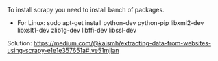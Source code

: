 To install scrapy you need to install banch of packages.

* For Linux:
sudo apt-get install python-dev python-pip libxml2-dev libxslt1-dev zlib1g-dev libffi-dev libssl-dev

Solution: https://medium.com/@kaismh/extracting-data-from-websites-using-scrapy-e1e1e357651a#.ve51mjlan